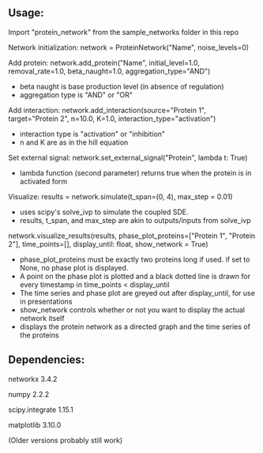 Usage:
-

Import "protein_network" from the sample_networks folder in this repo

Network initialization:
network = ProteinNetwork("Name", noise_levels=0)

Add protein:
network.add_protein("Name", initial_level=1.0, removal_rate=1.0, beta_naught=1.0, aggregation_type="AND")
- beta naught is base production level (in absence of regulation)
- aggregation type is "AND" or "OR"

Add interaction:
network.add_interaction(source="Protein 1", target="Protein 2", n=10.0, K=1.0, interaction_type="activation")
- interaction type is "activation" or "inhibition"
- n and K are as in the hill equation

Set external signal:
network.set_external_signal("Protein", lambda t: True) 
- lambda function (second parameter) returns true when the protein is in activated form

Visualize:
results = network.simulate(t_span=(0, 4), max_step = 0.01)
- uses scipy's solve_ivp to simulate the coupled SDE.
- results, t_span, and max_step are akin to outputs/inputs from solve_ivp

network.visualize_results(results, phase_plot_proteins=["Protein 1", "Protein 2"], time_points=[], display_until: float, show_network = True)
- phase_plot_proteins must be exactly two proteins long if used. if set to None, no phase plot is displayed.
- A point on the phase plot is plotted and a black dotted line is drawn for every timestamp in time_points < display_until
- The time series and phase plot are greyed out after display_until, for use in presentations
- show_network controls whether or not you want to display the actual network itself
- displays the protein network as a directed graph and the time series of the proteins


Dependencies:
- 
networkx 3.4.2

numpy 2.2.2

scipy.integrate 1.15.1

matplotlib 3.10.0

(Older versions probably still work)
